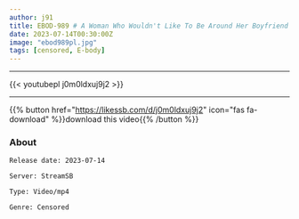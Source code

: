 ```yaml
---
author: j91
title: EBOD-989 # A Woman Who Wouldn't Like To Be Around Her Boyfriend I'm An Educator Who Fell Into A New Hcup Employee Who Is Too Bruised Non Shirahana
date: 2023-07-14T00:30:00Z
image: "ebod989pl.jpg"
tags: [censored, E-body]
---
```

___

{{< youtubepl j0m0ldxuj9j2 >}}
___

{{% button href="https://likessb.com/d/j0m0ldxuj9j2" icon="fas fa-download" %}}download this video{{% /button %}}
### About

`Release date: 2023-07-14`

`Server: StreamSB`

`Type: Video/mp4`

`Genre:	Censored`